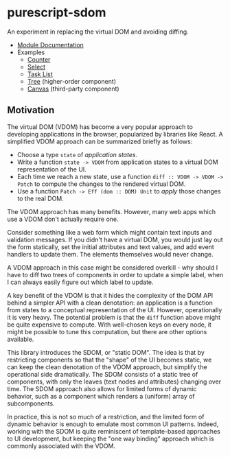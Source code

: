 # purescript-sdom

An experiment in replacing the virtual DOM and avoiding diffing.

- [Module Documentation](generated-docs/)
- Examples
  - [Counter](examples/counter)
  - [Select](examples/select)
  - [Task List](examples/todo)
  - [Tree](examples/tree) (higher-order component)
  - [Canvas](examples/canvas) (third-party component)

## Motivation

The virtual DOM (VDOM) has become a very popular approach to developing applications
in the browser, popularized by libraries like React. A simplified VDOM approach can be
summarized briefly as follows:

- Choose a type `state` of _application states_.
- Write a function `state -> VDOM` from application states to a virtual DOM
  representation of the UI.
- Each time we reach a new state, use a function `diff :: VDOM -> VDOM -> Patch` to
  compute the changes to the rendered virtual DOM.
- Use a function `Patch -> Eff (dom :: DOM) Unit` to _apply_ those changes to
  the real DOM.

The VDOM approach has many benefits. However, many web apps which use a
VDOM don't actually require one.

Consider something like a web form which might contain text inputs and validation
messages. If you didn't have a virtual DOM, you would just lay out the form statically,
set the initial attributes and text values, and add event handlers to update them.
The elements themselves would never change.

A VDOM approach in this case might be considered overkill - why should I have to
diff two trees of components in order to update a simple label, when I can always
easily figure out which label to update.

A key benefit of the VDOM is that it hides the complexity of the DOM API behind
a simpler API with a clean denotation: an application is a function from states
to a conceptual representation of the UI. However, operationally it is very heavy.
The potential problem is that the `diff` function above might be quite expensive
to compute. With well-chosen keys on every node, it might be possible to tune this
computation, but there are other options available.

This library introduces the SDOM, or "static DOM". The idea is that by restricting
components so that the "shape" of the UI becomes static, we can keep the clean
denotation of the VDOM approach, but simplify the operational side dramatically.
The SDOM consists of a static tree of components, with only the leaves (text nodes and
attributes) changing over time. The SDOM approach also allows for limited forms of dynamic
behavior, such as a component which renders a (uniform) array of subcomponents.

In practice, this is not so much of a restriction, and the limited form of dynamic behavior
is enough to emulate most common UI patterns. Indeed, working with the SDOM is quite
reminiscent of template-based approaches to UI development, but keeping the "one
way binding" approach which is commonly associated with the VDOM.
